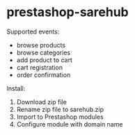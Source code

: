 # prestashop-sarehub

Supported events:

- browse products
- browse categories
- add product to cart
- cart registration
- order confirmation

Install:
1. Download zip file
2. Rename zip file to sarehub.zip
3. Import to Prestashop modules
4. Configure module with domain name
